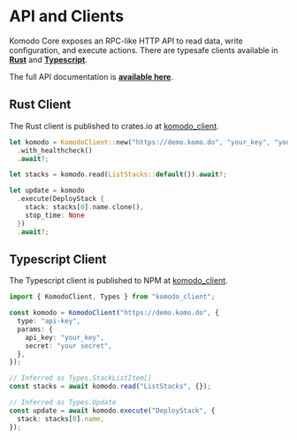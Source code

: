 # API and Clients

Komodo Core exposes an RPC-like HTTP API to read data, write configuration, and execute actions.
There are typesafe clients available in
[**Rust**](/docs/api#rust-client) and [**Typescript**](/docs/api#typescript-client).

The full API documentation is [**available here**](https://docs.rs/komodo_client/latest/komodo_client/api/index.html).

## Rust Client

The Rust client is published to crates.io at [komodo_client](https://crates.io/crates/komodo_client).

```rust
let komodo = KomodoClient::new("https://demo.komo.do", "your_key", "your_secret")
  .with_healthcheck()
  .await?;

let stacks = komodo.read(ListStacks::default()).await?;

let update = komodo
  .execute(DeployStack {
    stack: stacks[0].name.clone(),
    stop_time: None
  })
  .await?;
```

## Typescript Client

The Typescript client is published to NPM at [komodo_client](https://www.npmjs.com/package/komodo_client).

```ts
import { KomodoClient, Types } from "komodo_client";

const komodo = KomodoClient("https://demo.komo.do", {
  type: "api-key",
  params: {
    api_key: "your_key",
    secret: "your secret",
  },
});

// Inferred as Types.StackListItem[]
const stacks = await komodo.read("ListStacks", {});

// Inferred as Types.Update
const update = await komodo.execute("DeployStack", {
  stack: stacks[0].name,
});
```
